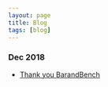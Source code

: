 ```yaml
---
layout: page
title: Blog
tags: [blog]
---
```



### Dec 2018
* [Thank you BarandBench](https://barandbench.com/)